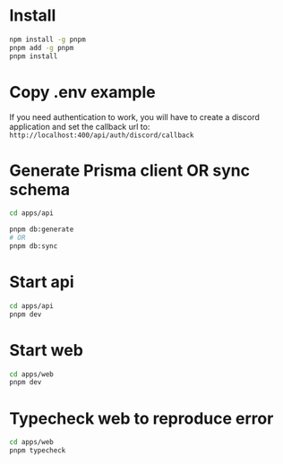 # Install

```bash
npm install -g pnpm
pnpm add -g pnpm
pnpm install
```

# Copy .env example

If you need authentication to work, you will have to create a discord application and set the callback url to: `http://localhost:400/api/auth/discord/callback`

# Generate Prisma client OR sync schema

```bash
cd apps/api

pnpm db:generate
# OR
pnpm db:sync
```

# Start api

```bash
cd apps/api
pnpm dev
```

# Start web

```bash
cd apps/web
pnpm dev
```

# Typecheck web to reproduce error
```bash
cd apps/web
pnpm typecheck
```
